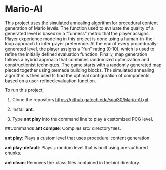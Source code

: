 # Mario-AI  

This project uses the simulated annealing algorithm for procedural content generation of Mario levels. The function used to
evaluate the quality of a generated level is based on a "funness" metric that the player assigns. Player experience
modeling in this project is done using a human-in-the-loop approach to infer player preference. At the end of every
procedurally-generated level, the player assigns a "fun" rating (0-10), which is used to refine the initially defined evaluation function.
Finally, map generation follows a hybrid approach that combines randomized optimization and constructionist techniques.
The game starts with a randomly generated map pieced together using premade building blocks. The simulated
annealing algorithm is then used to find the optimal configuration of components based on a user-refined evaluation
function.

To run this project,

1.  Clone the repository https://github.gatech.edu/sdai30/Mario-AI.git.

2.  Install **ant**.

3.  Type **ant play** into the command line to play a customized PCG level.

##Commands
**ant compile**: Compiles src/ directory files.

**ant play**: Plays a custom level that uses procedural content generation.

**ant play-default**: Plays a random level that is built using pre-authored chunks.

**ant clean**: Removes the .class files contained in the bin/ directory.

